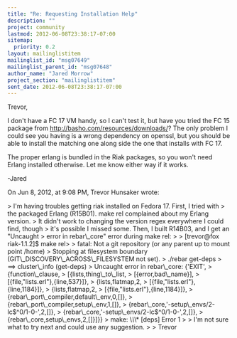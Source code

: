 ```yaml
---
title: "Re: Requesting Installation Help"
description: ""
project: community
lastmod: 2012-06-08T23:38:17-07:00
sitemap:
  priority: 0.2
layout: mailinglistitem
mailinglist_id: "msg07649"
mailinglist_parent_id: "msg07648"
author_name: "Jared Morrow"
project_section: "mailinglistitem"
sent_date: 2012-06-08T23:38:17-07:00
---
```



Trevor,

I don't have a FC 17 VM handy, so I can't test it, but have you tried the FC 15 
package from http://basho.com/resources/downloads/? The only problem I could 
see you having is a wrong dependency on openssl, but you should be able to 
install the matching one along side the one that installs with FC 17.

The proper erlang is bundled in the Riak packages, so you won't need Erlang 
installed otherwise. Let me know either way if it works.

-Jared


On Jun 8, 2012, at 9:08 PM, Trevor Hunsaker wrote:

&gt; I'm having troubles getting riak installed on Fedora 17. First, I tried with 
&gt; the packaged Erlang (R15B01). make rel complained about my Erlang version. 
&gt; It didn't work to changing the version regex everywhere I could find, though 
&gt; it's possible I missed some. Then, I built R14B03, and I get an "Uncaught 
&gt; error in rebar\\_core" error during make rel:
&gt; 
&gt; [trevor@fox riak-1.1.2]$ make rel&gt; 
&gt; fatal: Not a git repository (or any parent up to mount point /home)
&gt; Stopping at filesystem boundary (GIT\\_DISCOVERY\\_ACROSS\\_FILESYSTEM not set).
&gt; ./rebar get-deps
&gt; ==&gt; cluster\\_info (get-deps)
&gt; Uncaught error in rebar\\_core: {'EXIT',
&gt; {function\\_clause,
&gt; [{lists,thing\\_to\\_list,
&gt; [{error,bad\\_name}],
&gt; [{file,"lists.erl"},{line,537}]},
&gt; {lists,flatmap,2,
&gt; [{file,"lists.erl"},{line,1184}]},
&gt; {lists,flatmap,2,
&gt; [{file,"lists.erl"},{line,1184}]},
&gt; {rebar\\_port\\_compiler,default\\_env,0,[]},
&gt; {rebar\\_port\\_compiler,setup\\_env,1,[]},
&gt; {rebar\\_core,'-setup\\_envs/2-lc$^0/1-0-',2,[]},
&gt; {rebar\\_core,'-setup\\_envs/2-lc$^0/1-0-',2,[]},
&gt; {rebar\\_core,setup\\_envs,2,[]}]}}
&gt; make: \\*\\*\\* [deps] Error 1
&gt; 
&gt; I'm not sure what to try next and could use any suggestion.
&gt; 
&gt; Trevor 

